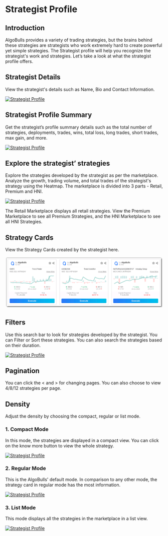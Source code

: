 # Strategist Profile

## Introduction
AlgoBulls provides a variety of trading strategies, but the brains behind these strategies are strategists who work extremely hard to create powerful yet simple strategies. The Strategist profile will help you recognize the strategist's work and strategies. Let’s take a look at what the strategist profile offers.

## Strategist Details

View the strategist's details such as Name, Bio and Contact Information.

[![Strategist Profile](imgs/strategiest_profile_details.png "Click to Enlarge or Ctrl+Click to open in a new Tab")](imgs/strategiest_profile_details.png)

## Strategist Profile Summary

Get the strategist’s profile summary details such as the total number of strategies, deployments, trades, wins, total loss, long trades, short trades, max gain, and more.

[![Strategist Profile](imgs/strategiest_profile_summary.png "Click to Enlarge or Ctrl+Click to open in a new Tab")](imgs/strategiest_profile_summary.png)

## Explore the strategist’ strategies

Explore the strategies developed by the strategist as per the marketplace. Analyze the growth, trading volume, and total trades of the strategist's strategy using the Heatmap. The marketplace is divided into 3 parts - Retail, Premium and HNI.

[![Strategist Profile](imgs/strategiest_profile_heat_map.png "Click to Enlarge or Ctrl+Click to open in a new Tab")](imgs/strategiest_profile_heat_map.png)

The Retail Marketplace displays all retail strategies. View the Premium Marketplace to see all Premium Strategies, and the HNI Marketplace to see all HNI Strategies.

## Strategy Cards

View the Strategy Cards created by the strategist here.

[![Strategist Profile](imgs/strategist_profile_strategy_card.png "Click to Enlarge or Ctrl+Click to open in a new Tab")](imgs/strategist_profile_strategy_card.png)

## Filters

Use this search bar to look for strategies developed by the strategist. You can Filter or Sort these strategies. You can also search the strategies based on their duration.

[![Strategist Profile](imgs/strategiest_profile_filters.png "Click to Enlarge or Ctrl+Click to open in a new Tab")](imgs/strategiest_profile_filters.png)

## Pagination

You can click the < and > for changing pages. You can also choose to view 4/8/12 strategies per page.

## Density

Adjust the density by choosing the compact, regular or list mode.

### 1. Compact Mode

In this mode, the strategies are displayed in a compact view. You can click on the know more button to view the whole strategy.

[![Strategist Profile](imgs/strategiest_profile_compact_mode.png "Click to Enlarge or Ctrl+Click to open in a new Tab")](imgs/strategiest_profile_compact_mode.png)

### 2. Regular Mode

This is the AlgoBulls' default mode. In comparison to any other mode, the strategy card in regular mode has the most information.

[![Strategist Profile](imgs/strategiest_profile_regular_mode.png "Click to Enlarge or Ctrl+Click to open in a new Tab")](imgs/strategiest_profile_regular.png)

### 3. List Mode

This mode displays all the strategies in the marketplace in a list view.

[![Strategist Profile](imgs/strategiest_profile_list_mode.png "Click to Enlarge or Ctrl+Click to open in a new Tab")](imgs/strategiest_profile_list_mode.png)

